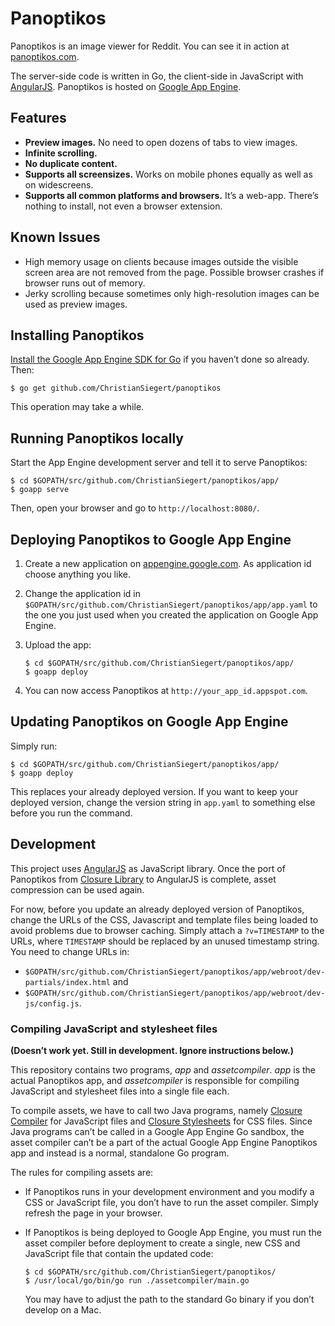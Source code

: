 # Panoptikos

Panoptikos is an image viewer for Reddit. You can see it in action at [panoptikos.com](http://www.panoptikos.com/).

The server-side code is written in Go, the client-side in JavaScript with [AngularJS](http://angularjs.org/). Panoptikos is hosted on [Google App Engine](https://developers.google.com/appengine/).

## Features

* **Preview images.** No need to open dozens of tabs to view images.
* **Infinite scrolling.**
* **No duplicate content.**
* **Supports all screensizes.** Works on mobile phones equally as well as on widescreens.
* **Supports all common platforms and browsers.** It’s a web-app. There’s nothing to install, not even a browser extension.

## Known Issues

* High memory usage on clients because images outside the visible screen area are not removed from the page. Possible browser crashes if browser runs out of memory.
* Jerky scrolling because sometimes only high-resolution images can be used as preview images.

## Installing Panoptikos

[Install the Google App Engine SDK for Go](https://developers.google.com/appengine/downloads#Google_App_Engine_SDK_for_Go) if you haven’t done so already. Then:

	$ go get github.com/ChristianSiegert/panoptikos

This operation may take a while.

## Running Panoptikos locally

Start the App Engine development server and tell it to serve Panoptikos:

	$ cd $GOPATH/src/github.com/ChristianSiegert/panoptikos/app/
	$ goapp serve

Then, open your browser and go to `http://localhost:8080/`.

## Deploying Panoptikos to Google App Engine

1. Create a new application on [appengine.google.com](https://appengine.google.com/). As application id choose anything you like.
2. Change the application id in `$GOPATH/src/github.com/ChristianSiegert/panoptikos/app/app.yaml` to the one you just used when you created the application on Google App Engine.
3. Upload the app:

	```
	$ cd $GOPATH/src/github.com/ChristianSiegert/panoptikos/app/
	$ goapp deploy
	```

4. You can now access Panoptikos at `http://your_app_id.appspot.com`.

## Updating Panoptikos on Google App Engine

Simply run:

	$ cd $GOPATH/src/github.com/ChristianSiegert/panoptikos/app/
	$ goapp deploy

This replaces your already deployed version. If you want to keep your deployed version, change the version string in `app.yaml` to something else before you run the command.

## Development

This project uses [AngularJS](https://developers.google.com/closure/library/) as JavaScript library. Once the port of Panoptikos from [Closure Library](https://developers.google.com/closure/library/) to AngularJS is complete, asset compression can be used again.

For now, before you update an already deployed version of Panoptikos, change the URLs of the CSS, Javascript and template files being loaded to avoid problems due to browser caching. Simply attach a `?v=TIMESTAMP` to the URLs, where `TIMESTAMP` should be replaced by an unused timestamp string. You need to change URLs in:

* `$GOPATH/src/github.com/ChristianSiegert/panoptikos/app/webroot/dev-partials/index.html` and
* `$GOPATH/src/github.com/ChristianSiegert/panoptikos/app/webroot/dev-js/config.js`.

### Compiling JavaScript and stylesheet files

**(Doesn’t work yet. Still in development. Ignore instructions below.)**

This repository contains two programs, _app_ and _assetcompiler_. _app_ is the actual Panoptikos app, and _assetcompiler_ is responsible for compiling JavaScript and stylesheet files into a single file each.

To compile assets, we have to call two Java programs, namely [Closure Compiler](https://developers.google.com/closure/compiler/) for JavaScript files and [Closure Stylesheets](http://code.google.com/p/closure-stylesheets/) for CSS files. Since Java programs can’t be called in a Google App Engine Go sandbox, the asset compiler can’t be a part of the actual Google App Engine Panoptikos app and instead is a normal, standalone Go program.

The rules for compiling assets are:

* If Panoptikos runs in your development environment and you modify a CSS or JavaScript file, you don’t have to run the asset compiler. Simply refresh the page in your browser.

* If Panoptikos is being deployed to Google App Engine, you must run the asset compiler before deployment to create a single, new CSS and JavaScript file that contain the updated code:

	```
	$ cd $GOPATH/src/github.com/ChristianSiegert/panoptikos/
	$ /usr/local/go/bin/go run ./assetcompiler/main.go
	```

	You may have to adjust the path to the standard Go binary if you don’t develop on a Mac.
